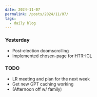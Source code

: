 ```yaml
---
date: 2024-11-07
permalink: /posts/2024/11/07/
tags:
  - daily blog
---
```


### Yesterday
- Post-election doomscrolling
- Implemented chosen-page for HTR-ICL

### TODO
- LR meeting and plan for the next week
- Get new GPT caching working
- (Afternoon off w/ family)


